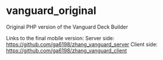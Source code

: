 # vanguard_original
Original PHP version of the Vanguard Deck Builder

Links to the final mobile version:
Server side: https://github.com/ga6198/zhang_vanguard_server
Client side: https://github.com/ga6198/zhang_vanguard_client
